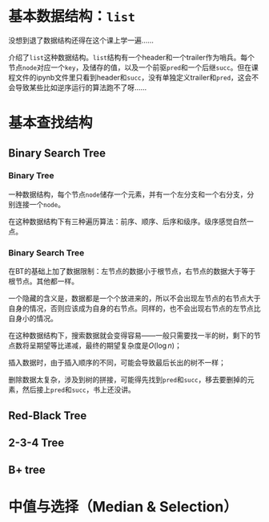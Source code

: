 # 基本数据结构：`list`

没想到退了数据结构还得在这个课上学一遍……

介绍了`list`这种数据结构。`list`结构有一个header和一个trailer作为哨兵。每个节点`node`对应一个`key`，及储存的值，以及一个前驱`pred`和一个后继`succ`。但在课程文件的ipynb文件里只看到header和`succ`，没有单独定义trailer和`pred`，这会不会导致某些比如逆序运行的算法跑不了呀……

# 基本查找结构

## Binary Search Tree

### Binary Tree

一种数据结构，每个节点`node`储存一个元素，并有一个左分支和一个右分支，分别连接一个`node`。

在这种数据结构下有三种遍历算法：前序、顺序、后序和级序。级序感觉自然一点。

### Binary Search Tree

在BT的基础上加了数据限制：左节点的数据小于根节点，右节点的数据大于等于根节点。其他都一样。

一个隐藏的含义是，数据都是一个个放进来的，所以不会出现左节点的右节点大于自身的情况，否则应该成为自身的右节点。同样的，也不会出现右节点的左节点比自身小的情况。

在这种数据结构下，搜索数据就会变得容易——一般只需要找一半的树，剩下的节点数将呈期望等比递减，最终的期望复杂度是$O(\log n)$；

插入数据时，由于插入顺序的不同，可能会导致最后长出的树不一样；

删除数据太复杂，涉及到树的拼接，可能得先找到`pred`和`succ`，移去要删掉的元素，然后接上`pred`和`succ`，书上还没讲。

## Red-Black Tree

## 2-3-4 Tree

## B+ tree

# 中值与选择（Median & Selection）
